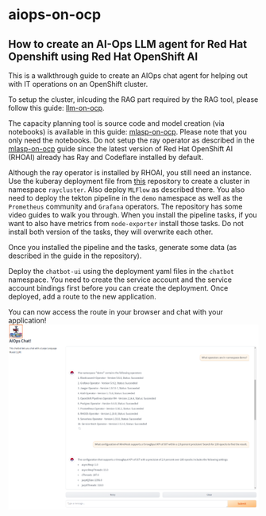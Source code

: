 # aiops-on-ocp

## How to create an AI-Ops LLM agent for Red Hat Openshift using Red Hat OpenShift AI

This is a walkthrough guide to create an AIOps chat agent for helping out with IT operations on an OpenShift cluster.

To setup the cluster, inlcuding the RAG part required by the RAG tool, please follow this guide: [llm-on-ocp](https://github.com/eartvit/llm-on-ocp).

The capacity planning tool is source code and model creation (via notebooks) is available in this guide: [mlasp-on-ocp](https://github.com/eartvit/mlasp-on-ocp). Please note that you only need the notebooks. Do not setup the ray operator as described in the [mlasp-on-ocp](https://github.com/eartvit/mlasp-on-ocp) guide since the latest version of Red Hat OpenShift AI (RHOAI) already has Ray and Codeflare installed by default.

Although the ray operator is installed by RHOAI, you still need an instance. Use the kuberay deployment file from [this](https://github.com/eartvit/mlasp-etsad) repository to create a cluster in namespace `raycluster`. Also deploy `MLFlow` as described there. You also need to deploy the tekton pipeline in the `demo` namespace as well as the `Prometheus` community and `Grafana` operators. The repository has some video guides to walk you through. When you install the pipeline tasks, if you want to also have metrics from `node-exporter` install those tasks. Do not install both version of the tasks, they will overwrite each other.

Once you installed the pipeline and the tasks, generate some data (as described in the guide in the repository).

Deploy the `chatbot-ui` using the deployment yaml files in the `chatbot` namespace. You need to create the service account and the service account bindings first before you can create the deployment. Once deployed, add a route to the new application.

You can now access the route in your browser and chat with your application!
![chatbot-ui](./images/chatbot-ui.png)
